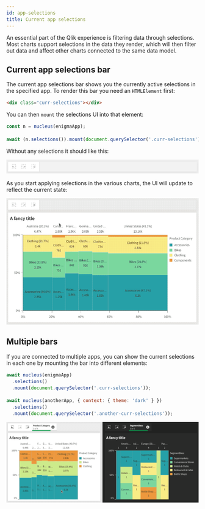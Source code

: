 ```yaml
---
id: app-selections
title: Current app selections
---
```


An essential part of the Qlik experience is filtering data through selections. Most charts support selections in the data they render, which will then filter out data and affect other charts connected to the same data model.

## Current app selections bar

The current app selections bar shows you the currently active selections in the specified app. To render this bar you need an `HTMLElement` first:

```html
<div class="curr-selections"></div>
```

You can then `mount` the selections UI into that element:

```js
const n = nucleus(enigmaApp);

await (n.selections()).mount(document.querySelector('.curr-selections');
```

Without any selections it should like this:

![Empty selections bar](assets/selections-empty.png)

As you start applying selections in the various charts, the UI will update to reflect the current state:

![Update selections bar](assets/selections-update.gif)

## Multiple bars

If you are connected to multiple apps, you can show the current selections in each one by mounting the bar into different elements:

```js
await nucleus(enigmaApp)
  .selections()
  .mount(document.querySelector('.curr-selections'));

await nucleus(anotherApp, { context: { theme: 'dark' } })
  .selections()
  .mount(document.querySelector('.another-curr-selections'));
```

![Multiple selections](assets/selections-multiple.gif)
